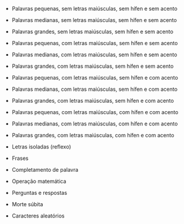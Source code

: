 - Palavras pequenas, sem letras maiúsculas, sem hífen e sem acento
- Palavras medianas, sem letras maiúsculas, sem hífen e sem acento
- Palavras grandes, sem letras maiúsculas, sem hífen e sem acento

- Palavras pequenas, com letras maiúsculas, sem hífen e sem acento
- Palavras medianas, com letras maiúsculas, sem hífen e sem acento
- Palavras grandes, com letras maiúsculas, sem hífen e sem acento
  
- Palavras pequenas, com letras maiúsculas, sem hífen e com acento
- Palavras medianas, com letras maiúsculas, sem hífen e com acento
- Palavras grandes, com letras maiúsculas, sem hífen e com acento

- Palavras pequenas, com letras maiúsculas, com hífen e com acento
- Palavras medianas, com letras maiúsculas, com hífen e com acento
- Palavras grandes, com letras maiúsculas, com hífen e com acento

- Letras isoladas (reflexo)
- Frases
- Completamento de palavra
- Operação matemática
- Perguntas e respostas
- Morte súbita
- Caracteres aleatórios